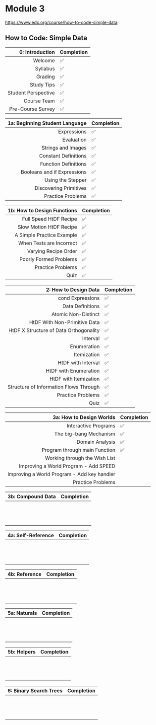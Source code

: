 # Module 3

https://www.edx.org/course/how-to-code-simple-data

## How to Code: Simple Data

|     0: Introduction | Completion         |
| ------------------: | ------------------ |
|             Welcome | :white_check_mark: |
|            Syllabus | :white_check_mark: |
|             Grading | :white_check_mark: |
|          Study Tips | :white_check_mark: |
| Student Perspective | :white_check_mark: |
|         Course Team | :white_check_mark: |
|   Pre-Course Survey | :white_check_mark: |

| 1a: Beginning Student Language | Completion         |
| -----------------------------: | ------------------ |
|                    Expressions | :white_check_mark: |
|                     Evaluation | :white_check_mark: |
|             Strings and Images | :white_check_mark: |
|           Constant Definitions | :white_check_mark: |
|           Function Definitions | :white_check_mark: |
|    Booleans and if Expressions | :white_check_mark: |
|              Using the Stepper | :white_check_mark: |
|         Discovering Primitives | :white_check_mark: |
|              Practice Problems | :white_check_mark: |

| 1b: How to Design Functions | Completion         |
| --------------------------: | ------------------ |
|      Full Speed HtDF Recipe | :white_check_mark: |
|     Slow Motion HtDF Recipe | :white_check_mark: |
|   A Simple Practice Example | :white_check_mark: |
|    When Tests are Incorrect | :white_check_mark: |
|        Varying Recipe Order | :white_check_mark: |
|      Poorly Formed Problems | :white_check_mark: |
|           Practice Problems | :white_check_mark: |
|                        Quiz | :white_check_mark: |

|                  2: How to Design Data | Completion         |
| -------------------------------------: | ------------------ |
|                       cond Expressions | :white_check_mark: |
|                       Data Definitions | :white_check_mark: |
|                    Atomic Non-Distinct | :white_check_mark: |
|           HtDF With Non-Primitive Data | :white_check_mark: |
| HtDF X Structure of Data Orthogonality | :white_check_mark: |
|                               Interval | :white_check_mark: |
|                            Enumeration | :white_check_mark: |
|                            Itemization | :white_check_mark: |
|                     HtDF with Interval | :white_check_mark: |
|                  HtDF with Enumeration | :white_check_mark: |
|                  HtDF with Itemization | :white_check_mark: |
| Structure of Information Flows Through | :white_check_mark: |
|                      Practice Problems | :white_check_mark: |
|                                   Quiz | :white_check_mark: |

|                    3a: How to Design Worlds | Completion         |
| ------------------------------------------: | ------------------ |
|                        Interactive Programs | :white_check_mark: |
|                      The big-bang Mechanism | :white_check_mark: |
|                             Domain Analysis | :white_check_mark: |
|               Program through main Function | :white_check_mark: |
|               Working through the Wish List |                    |
|       Improving a World Program - Add SPEED |                    |
| Improving a World Program - Add key handler |                    |
|                           Practice Problems |                    |

| 3b: Compound Data | Completion |
| ----------------: | ---------- |
|                   |            |
|                   |            |
|                   |            |
|                   |            |
|                   |            |
|                   |            |
|                   |            |
|                   |            |
|                   |            |
|                   |            |
|                   |            |
|                   |            |
|                   |            |

| 4a: Self-Reference | Completion |
| -----------------: | ---------- |
|                    |            |
|                    |            |
|                    |            |
|                    |            |
|                    |            |
|                    |            |
|                    |            |
|                    |            |
|                    |            |
|                    |            |
|                    |            |
|                    |            |
|                    |            |

| 4b: Reference | Completion |
| ------------: | ---------- |
|               |            |
|               |            |
|               |            |
|               |            |
|               |            |
|               |            |
|               |            |
|               |            |
|               |            |
|               |            |
|               |            |
|               |            |
|               |            |

| 5a: Naturals | Completion |
| -----------: | ---------- |
|              |            |
|              |            |
|              |            |
|              |            |
|              |            |
|              |            |
|              |            |
|              |            |
|              |            |
|              |            |
|              |            |
|              |            |
|              |            |

| 5b: Helpers | Completion |
| ----------: | ---------- |
|             |            |
|             |            |
|             |            |
|             |            |
|             |            |
|             |            |
|             |            |
|             |            |
|             |            |
|             |            |
|             |            |
|             |            |
|             |            |

| 6: Binary Search Trees | Completion |
| ---------------------: | ---------- |
|                        |            |
|                        |            |
|                        |            |
|                        |            |
|                        |            |
|                        |            |
|                        |            |
|                        |            |
|                        |            |
|                        |            |
|                        |            |
|                        |            |
|                        |            |
